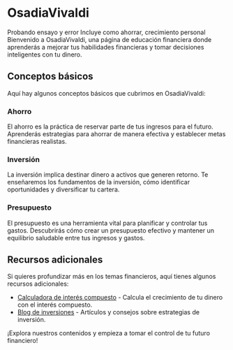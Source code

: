 # OsadiaVivaldi

Probando ensayo y error
Incluye como ahorrar, crecimiento personal
Bienvenido a OsadiaVivaldi, una página de educación financiera donde aprenderás a mejorar tus habilidades financieras y tomar decisiones inteligentes con tu dinero.

## Conceptos básicos

Aquí hay algunos conceptos básicos que cubrimos en OsadiaVivaldi:

### Ahorro

El ahorro es la práctica de reservar parte de tus ingresos para el futuro. Aprenderás estrategias para ahorrar de manera efectiva y establecer metas financieras realistas.

### Inversión

La inversión implica destinar dinero a activos que generen retorno. Te enseñaremos los fundamentos de la inversión, cómo identificar oportunidades y diversificar tu cartera.

### Presupuesto

El presupuesto es una herramienta vital para planificar y controlar tus gastos. Descubrirás cómo crear un presupuesto efectivo y mantener un equilibrio saludable entre tus ingresos y gastos.

## Recursos adicionales

Si quieres profundizar más en los temas financieros, aquí tienes algunos recursos adicionales:

- [Calculadora de interés compuesto](https://www.ejemplo.com/calculadora-interes-compuesto) - Calcula el crecimiento de tu dinero con el interés compuesto.
- [Blog de inversiones](https://www.ejemplo.com/blog-inversiones) - Artículos y consejos sobre estrategias de inversión.

¡Explora nuestros contenidos y empieza a tomar el control de tu futuro financiero!

